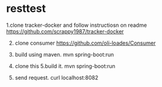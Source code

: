 # resttest

1.clone tracker-docker and follow instructiosn on readme https://github.com/scrappy1987/tracker-docker

2. clone consumer https://github.com/oli-loades/Consumer
3. build using maven. mvn spring-boot:run

4. clone this
5.build it. mvn spring-boot:run

6. send request. curl localhost:8082
